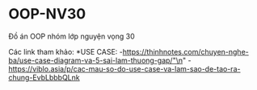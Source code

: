 # OOP-NV30
Đồ án OOP nhóm lớp nguyện vọng 30

Các link tham khảo:
*USE CASE:
-https://thinhnotes.com/chuyen-nghe-ba/use-case-diagram-va-5-sai-lam-thuong-gap/"\n"
-https://viblo.asia/p/cac-mau-so-do-use-case-va-lam-sao-de-tao-ra-chung-EvbLbbbQLnk
